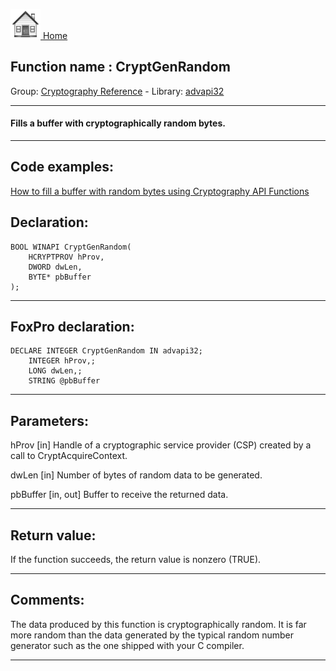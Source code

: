 [<img src="../../images/home.png"> Home ](https://github.com/VFPX/Win32API)  

## Function name : CryptGenRandom
Group: [Cryptography Reference](../../functions_group.md#Cryptography_Reference)  -  Library: [advapi32](../../libraries.md#advapi32)  
***  


#### Fills a buffer with cryptographically random bytes.
***  


## Code examples:
[How to fill a buffer with random bytes using Cryptography API Functions](../../samples/sample_053.md)  

## Declaration:
```foxpro  
BOOL WINAPI CryptGenRandom(
	HCRYPTPROV hProv,
	DWORD dwLen,
	BYTE* pbBuffer
);  
```  
***  


## FoxPro declaration:
```foxpro  
DECLARE INTEGER CryptGenRandom IN advapi32;
	INTEGER hProv,;
	LONG dwLen,;
	STRING @pbBuffer  
```  
***  


## Parameters:
hProv 
[in] Handle of a cryptographic service provider (CSP) created by a call to CryptAcquireContext. 

dwLen 
[in] Number of bytes of random data to be generated. 

pbBuffer 
[in, out] Buffer to receive the returned data.  
***  


## Return value:
If the function succeeds, the return value is nonzero (TRUE).  
***  


## Comments:
The data produced by this function is cryptographically random. It is far more random than the data generated by the typical random number generator such as the one shipped with your C compiler.  
  
***  

